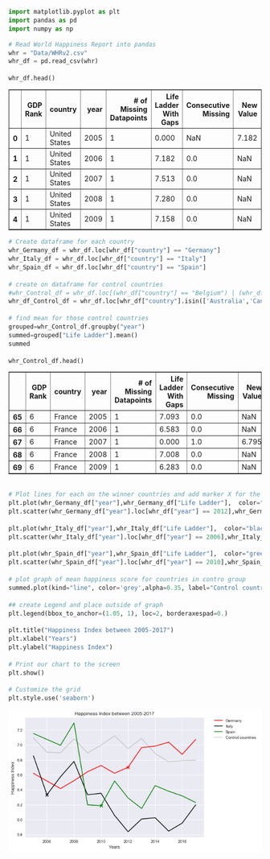 

```python
import matplotlib.pyplot as plt
import pandas as pd
import numpy as np
```


```python
# Read World Happiness Report into pandas
whr = "Data/WHRv2.csv"
whr_df = pd.read_csv(whr)

whr_df.head()
```




<div>
<style scoped>
    .dataframe tbody tr th:only-of-type {
        vertical-align: middle;
    }

    .dataframe tbody tr th {
        vertical-align: top;
    }

    .dataframe thead th {
        text-align: right;
    }
</style>
<table border="1" class="dataframe">
  <thead>
    <tr style="text-align: right;">
      <th></th>
      <th>GDP Rank</th>
      <th>country</th>
      <th>year</th>
      <th># of Missing Datapoints</th>
      <th>Life Ladder With Gaps</th>
      <th>Consecutive Missing</th>
      <th>New Value</th>
      <th>Life Ladder</th>
    </tr>
  </thead>
  <tbody>
    <tr>
      <th>0</th>
      <td>1</td>
      <td>United States</td>
      <td>2005</td>
      <td>1</td>
      <td>0.000</td>
      <td>NaN</td>
      <td>7.182</td>
      <td>7.182</td>
    </tr>
    <tr>
      <th>1</th>
      <td>1</td>
      <td>United States</td>
      <td>2006</td>
      <td>1</td>
      <td>7.182</td>
      <td>0.0</td>
      <td>NaN</td>
      <td>7.182</td>
    </tr>
    <tr>
      <th>2</th>
      <td>1</td>
      <td>United States</td>
      <td>2007</td>
      <td>1</td>
      <td>7.513</td>
      <td>0.0</td>
      <td>NaN</td>
      <td>7.513</td>
    </tr>
    <tr>
      <th>3</th>
      <td>1</td>
      <td>United States</td>
      <td>2008</td>
      <td>1</td>
      <td>7.280</td>
      <td>0.0</td>
      <td>NaN</td>
      <td>7.280</td>
    </tr>
    <tr>
      <th>4</th>
      <td>1</td>
      <td>United States</td>
      <td>2009</td>
      <td>1</td>
      <td>7.158</td>
      <td>0.0</td>
      <td>NaN</td>
      <td>7.158</td>
    </tr>
  </tbody>
</table>
</div>




```python
# Create dataframe for each country
whr_Germany_df = whr_df.loc[whr_df["country"] == "Germany"]
whr_Italy_df = whr_df.loc[whr_df["country"] == "Italy"]
whr_Spain_df = whr_df.loc[whr_df["country"] == "Spain"]

# create on dataframe for control countries
#whr_Control_df = whr_df.loc[(whr_df["country"] == "Belgium") | (whr_df["country"] == "UK") | (whr_df["country"] == "France") | (whr_df["country"] == "Sweden") | (whr_df["country"] == "Brazil") ]
whr_df_Control_df = whr_df.loc[whr_df["country"].isin(['Australia','Canada','China','France','India','Indonesia','Japan','Korea, Rep.','Mexico','Netherlands','Russian Federation','Saudi Arabia','Switzerland','Turkey','United Kingdom','United States'])]

# find mean for those control countries
grouped=whr_Control_df.groupby("year")
summed=grouped["Life Ladder"].mean()
summed

whr_Control_df.head()
```




<div>
<style scoped>
    .dataframe tbody tr th:only-of-type {
        vertical-align: middle;
    }

    .dataframe tbody tr th {
        vertical-align: top;
    }

    .dataframe thead th {
        text-align: right;
    }
</style>
<table border="1" class="dataframe">
  <thead>
    <tr style="text-align: right;">
      <th></th>
      <th>GDP Rank</th>
      <th>country</th>
      <th>year</th>
      <th># of Missing Datapoints</th>
      <th>Life Ladder With Gaps</th>
      <th>Consecutive Missing</th>
      <th>New Value</th>
      <th>Life Ladder</th>
    </tr>
  </thead>
  <tbody>
    <tr>
      <th>65</th>
      <td>6</td>
      <td>France</td>
      <td>2005</td>
      <td>1</td>
      <td>7.093</td>
      <td>0.0</td>
      <td>NaN</td>
      <td>7.093</td>
    </tr>
    <tr>
      <th>66</th>
      <td>6</td>
      <td>France</td>
      <td>2006</td>
      <td>1</td>
      <td>6.583</td>
      <td>0.0</td>
      <td>NaN</td>
      <td>6.583</td>
    </tr>
    <tr>
      <th>67</th>
      <td>6</td>
      <td>France</td>
      <td>2007</td>
      <td>1</td>
      <td>0.000</td>
      <td>1.0</td>
      <td>6.795</td>
      <td>6.795</td>
    </tr>
    <tr>
      <th>68</th>
      <td>6</td>
      <td>France</td>
      <td>2008</td>
      <td>1</td>
      <td>7.008</td>
      <td>0.0</td>
      <td>NaN</td>
      <td>7.008</td>
    </tr>
    <tr>
      <th>69</th>
      <td>6</td>
      <td>France</td>
      <td>2009</td>
      <td>1</td>
      <td>6.283</td>
      <td>0.0</td>
      <td>NaN</td>
      <td>6.283</td>
    </tr>
  </tbody>
</table>
</div>




```python

# Plot lines for each on the winner countries and add marker X for the winning year
plt.plot(whr_Germany_df["year"],whr_Germany_df["Life Ladder"],  color="red", label="Germany")
plt.scatter(whr_Germany_df["year"].loc[whr_df["year"] == 2012],whr_Germany_df["Life Ladder"].loc[whr_df["year"] == 2012],  color="red",marker='x',label='_nolegend_')

plt.plot(whr_Italy_df["year"],whr_Italy_df["Life Ladder"],  color="black", label="Italy")
plt.scatter(whr_Italy_df["year"].loc[whr_df["year"] == 2006],whr_Italy_df["Life Ladder"].loc[whr_df["year"] == 2006],  color="black",marker='x',label='_nolegend_')

plt.plot(whr_Spain_df["year"],whr_Spain_df["Life Ladder"],  color="green", label="Spain")
plt.scatter(whr_Spain_df["year"].loc[whr_df["year"] == 2010],whr_Spain_df["Life Ladder"].loc[whr_df["year"] == 2010],  color="green",marker='x',label='_nolegend_')

# plot graph of mean happiness score for countries in contro group
summed.plot(kind="line", color='grey',alpha=0.35, label="Control countries ")

## create Legend and place outside of graph
plt.legend(bbox_to_anchor=(1.05, 1), loc=2, borderaxespad=0.)

plt.title("Happiness Index between 2005-2017")
plt.xlabel("Years")
plt.ylabel("Happiness Index")

# Print our chart to the screen
plt.show()

# Customize the grid
plt.style.use('seaborn')
```


![png](output_3_0.png)

